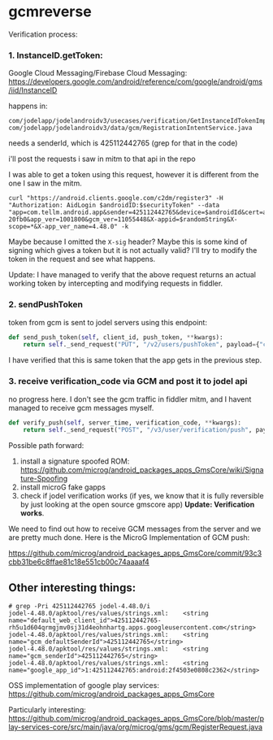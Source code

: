 # gcmreverse

Verification process:

### 1. InstanceID.getToken:

Google Cloud Messaging/Firebase Cloud Messaging: https://developers.google.com/android/reference/com/google/android/gms/iid/InstanceID

happens in:
```
com/jodelapp/jodelandroidv3/usecases/verification/GetInstanceIdTokenImpl.java
com/jodelapp/jodelandroidv3/data/gcm/RegistrationIntentService.java
```

needs a senderId, which is 425112442765 (grep for that in the code)

i'll post the requests i saw in mitm to that api in the repo

I was able to get a token using this request, however it is different from the one I saw in the mitm.
```
curl "https://android.clients.google.com/c2dm/register3" -H "Authorization: AidLogin $androidID:$securityToken" --data "app=com.tellm.android.app&sender=425112442765&device=$androidId&cert=a4a8d4d7b09736a0f65596a868cc6fd6209 20fb0&app_ver=1001800&gcm_ver=11055448&X-appid=$randomString&X-scope=*&X-app_ver_name=4.48.0" -k
```
Maybe because I omitted the ``X-sig`` header? Maybe this is some kind of signing which gives a token but it is not actually valid?
I'll try to modify the token in the request and see what happens.

Update: I have managed to verify that the above request returns an actual working token by intercepting and modifying requests in fiddler.


### 2. sendPushToken

token from gcm is sent to jodel servers using this endpoint:
```python
def send_push_token(self, client_id, push_token, **kwargs):
    return self._send_request("PUT", "/v2/users/pushToken", payload={"client_id": client_id, "push_token": push_token}, **kwargs)
```
I have verified that this is same token that the app gets in the previous step.

### 3. receive verification_code via GCM and post it to jodel api

no progress here. I don't see the gcm traffic in fiddler mitm, and I havent managed to receive gcm messages myself.

```python
def verify_push(self, server_time, verification_code, **kwargs):
    return self._send_request("POST", "/v3/user/verification/push", payload={"server_time": server_time, "verification_code": verification_code}, **kwargs)
```

Possible path forward:
1. install a signature spoofed ROM: https://github.com/microg/android_packages_apps_GmsCore/wiki/Signature-Spoofing
2. install microG fake gapps
3. check if jodel verification works (if yes, we know that it is fully reversible by just looking at the open source gmscore app) **Update: Verification works**.

We need to find out how to receive GCM messages from the server and we are pretty much done. Here is the MicroG Implementation of GCM push:

https://github.com/microg/android_packages_apps_GmsCore/commit/93c3cbb31be6c8ffae81c18e551cb00c74aaaaf4

## Other interesting things:
```
# grep -Pri 425112442765 jodel-4.48.0/i
jodel-4.48.0/apktool/res/values/strings.xml:    <string name="default_web_client_id">425112442765-rh5u1d604qrmgjmv0sj31d4eohnhartg.apps.googleusercontent.com</string>
jodel-4.48.0/apktool/res/values/strings.xml:    <string name="gcm_defaultSenderId">425112442765</string>
jodel-4.48.0/apktool/res/values/strings.xml:    <string name="gcm_senderId">425112442765</string>
jodel-4.48.0/apktool/res/values/strings.xml:    <string name="google_app_id">1:425112442765:android:2f4503e0808c2362</string>
```

OSS implementation of google play services:
https://github.com/microg/android_packages_apps_GmsCore

Particularly interesting:
https://github.com/microg/android_packages_apps_GmsCore/blob/master/play-services-core/src/main/java/org/microg/gms/gcm/RegisterRequest.java















